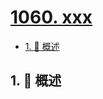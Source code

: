 # [1060. xxx](https://github.com/Tdahuyou/TNotes.leetcode/tree/main/notes/1060.%20xxx)

<!-- region:toc -->

- [1. 📝 概述](#1--概述)

<!-- endregion:toc -->

## 1. 📝 概述
